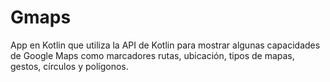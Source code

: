# Gmaps
App en Kotlin que utiliza la API de Kotlin para mostrar algunas capacidades de Google Maps como marcadores rutas, ubicación, tipos de mapas, gestos, círculos y polígonos.
